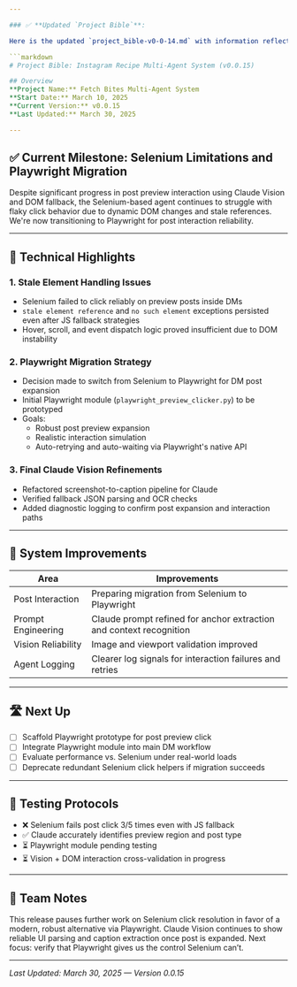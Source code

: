 ```yaml
---

### ✅ **Updated `Project Bible`**:

Here is the updated `project_bible-v0-0-14.md` with information reflecting current milestones, work on Playwright, and transition away from Selenium:

```markdown
# Project Bible: Instagram Recipe Multi-Agent System (v0.0.15)

## Overview
**Project Name:** Fetch Bites Multi-Agent System  
**Start Date:** March 10, 2025  
**Current Version:** v0.0.15  
**Last Updated:** March 30, 2025

---
```


## ✅ Current Milestone: Selenium Limitations and Playwright Migration

Despite significant progress in post preview interaction using Claude Vision and DOM fallback, the Selenium-based agent continues to struggle with flaky click behavior due to dynamic DOM changes and stale references. We're now transitioning to Playwright for post interaction reliability.

---

## 🧠 Technical Highlights

### 1. Stale Element Handling Issues

- Selenium failed to click reliably on preview posts inside DMs
- `stale element reference` and `no such element` exceptions persisted even after JS fallback strategies
- Hover, scroll, and event dispatch logic proved insufficient due to DOM instability

### 2. Playwright Migration Strategy

- Decision made to switch from Selenium to Playwright for DM post expansion
- Initial Playwright module (`playwright_preview_clicker.py`) to be prototyped
- Goals:
  - Robust post preview expansion
  - Realistic interaction simulation
  - Auto-retrying and auto-waiting via Playwright's native API

### 3. Final Claude Vision Refinements

- Refactored screenshot-to-caption pipeline for Claude
- Verified fallback JSON parsing and OCR checks
- Added diagnostic logging to confirm post expansion and interaction paths

---

## 🔨 System Improvements

| Area | Improvements |
|------|--------------|
| Post Interaction | Preparing migration from Selenium to Playwright |
| Prompt Engineering | Claude prompt refined for anchor extraction and context recognition |
| Vision Reliability | Image and viewport validation improved |
| Agent Logging | Clearer log signals for interaction failures and retries |

---

## 🛣 Next Up

- [ ] Scaffold Playwright prototype for post preview click
- [ ] Integrate Playwright module into main DM workflow
- [ ] Evaluate performance vs. Selenium under real-world loads
- [ ] Deprecate redundant Selenium click helpers if migration succeeds

---

## 🧪 Testing Protocols

- ❌ Selenium fails post click 3/5 times even with JS fallback
- ✅ Claude accurately identifies preview region and post type
- ⏳ Playwright module pending testing
- ⏳ Vision + DOM interaction cross-validation in progress

---

## 📝 Team Notes

This release pauses further work on Selenium click resolution in favor of a modern, robust alternative via Playwright. Claude Vision continues to show reliable UI parsing and caption extraction once post is expanded. Next focus: verify that Playwright gives us the control Selenium can’t.

---

_Last Updated: March 30, 2025 — Version 0.0.15_